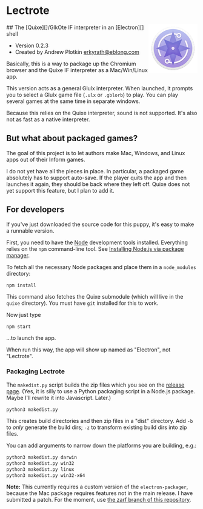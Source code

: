# Lectrote
<img style="float:right;" src="icon-128.png" alt="Lectrote logo: purple compass">
## The [Quixe][]/GlkOte IF interpreter in an [Electron][] shell

- Version 0.2.3
- Created by Andrew Plotkin <erkyrath@eblong.com>

[Quixe]: http://eblong.com/zarf/glulx/quixe/
[Electron]: http://electron.atom.io
[Node]: http://nodejs.org

Basically, this is a way to package up the Chromium browser and the Quixe IF interpreter as a Mac/Win/Linux app.

This version acts as a general Glulx interpreter. When launched, it prompts you to select a Glulx game file (`.ulx` or `.gblorb`) to play. You can play several games at the same time in separate windows.

Because this relies on the Quixe interpreter, sound is not supported. It's also not as fast as a native interpreter.

## But what about packaged games?

The goal of this project is to let authors make Mac, Windows, and Linux apps out of their Inform games.

I do not yet have all the pieces in place. In particular, a packaged game absolutely has to support auto-save. If the player quits the app and then launches it again, they should be back where they left off. Quixe does not yet support this feature, but I plan to add it.

## For developers

If you've just downloaded the source code for this puppy, it's easy to make a runnable version.

First, you need to have the [Node][] development tools installed. Everything relies on the `npm` command-line tool. See [Installing Node.js via package manager][npminstall].

[npminstall]: https://nodejs.org/en/download/package-manager/

To fetch all the necessary Node packages and place them in a `node_modules` directory:

    npm install

This command also fetches the Quixe submodule (which will live in the `quixe` directory). You must have `git` installed for this to work.

Now just type

    npm start

...to launch the app.

When run this way, the app will show up named as "Electron", not "Lectrote".

### Packaging Lectrote

The `makedist.py` script builds the zip files which you see on the [release page][release]. (Yes, it is silly to use a Python packaging script in a Node.js package. Maybe I'll rewrite it into Javascript. Later.) 

[release]: https://github.com/erkyrath/lectrote/releases

    python3 makedist.py

This creates build directories and then zip files in a "dist" directory. Add `-b` to *only* generate the build dirs; `-z` to transform existing build dirs into zip files.

You can add arguments to narrow down the platforms you are building, e.g.:

    python3 makedist.py darwin
    python3 makedist.py win32
    python3 makedist.py linux
    python3 makedist.py win32-x64

**Note:** This currently requires a custom version of the `electron-packager`, because the Mac package requires features not in the main release. I have submitted a patch. For the moment, use [the zarf branch of this repository][packagerzarf].

[packagerzarf]: https://github.com/erkyrath/electron-packager/tree/zarf

